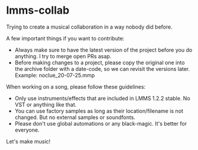 # lmms-collab
Trying to create a musical collaboration in a way nobody did before.

A few important things if you want to contribute:
- Always make sure to have the latest version of the project before you do anything. I try to merge open PRs asap.
- Before making changes to a project, please copy the original one into the archive folder with a date-code, so we can revisit the versions later. Example: noclue_20-07-25.mmp


When working on a song, please follow these guidelines:
- Only use instruments/effects that are included in LMMS 1.2.2 stable. No VST or anything like that.
- You can use factory samples as long as their location/filename is not changed. But no external samples or soundfonts.
- Please don't use global automations or any black-magic. It's better for everyone.

Let's make music!
